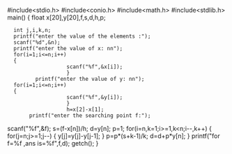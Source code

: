 #include<stdio.h>
#include<conio.h>
#include<math.h>
#include<stdlib.h>
main()
{
      float x[20],y[20],f,s,d,h,p;
      
      int j,i,k,n;
      printf("enter the value of the elements :");
      scanf("%d",&n);
      printf("enter the value of x: nn");
      for(i=1;i<=n;i++)
      {
                       scanf("%f",&x[i]);
                       }
             printf("enter the value of y: nn");
      for(i=1;i<=n;i++)
      {
                       scanf("%f",&y[i]);
                       }     
                       h=x[2]-x[1];
           printf("enter the searching point f:");                  
scanf("%f",&f);
s=(f-x[n])/h;
d=y[n];
p=1;
for(i=n,k=1;i>=1,k<n;i--,k++)
{
                 for(j=n;j>=1;j--)
                 {
                                 y[j]=y[j]-y[j-1];
                                 }
                                 p=p*(s+k-1)/k;
                                 d=d+p*y[n];
}
printf("for f=%f ,ans is=%f",f,d);
getch();
}
